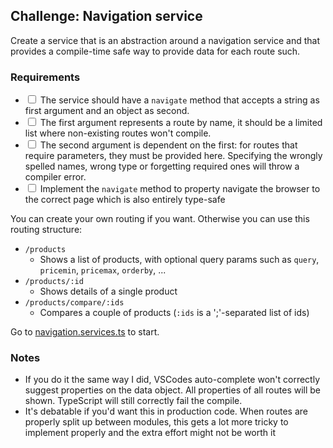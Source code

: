 ## Challenge: Navigation service

Create a service that is an abstraction around a navigation service and that provides a compile-time safe way to provide data for each route such.

### Requirements

* <input type="checkbox"> The service should have a `navigate` method that accepts a string as first argument and an object as second.
* <input type="checkbox"> The first argument represents a route by name, it should be a limited list where non-existing routes won't compile.
* <input type="checkbox"> The second argument is dependent on the first: for routes that require parameters, they must be provided here. Specifying the wrongly spelled names, wrong type or forgetting required ones will throw a compiler error.
* <input type="checkbox"> Implement the `navigate` method to property navigate the browser to the correct page which is also entirely type-safe

You can create your own routing if you want.
Otherwise you can use this routing structure:

* `/products`
  * Shows a list of products, with optional query params such as `query`, `pricemin`, `pricemax`, `orderby`, ...
* `/products/:id`
  * Shows details of a single product
* `/products/compare/:ids`
  * Compares a couple of products (`:ids` is a ';'-separated list of ids)

Go to [navigation.services.ts](navigation.services.ts) to start.

### Notes

* If you do it the same way I did, VSCodes auto-complete won't correctly suggest properties on the data object. All properties of all routes will be shown. TypeScript will still correctly fail the compile.
* It's debatable if you'd want this in production code. When routes are properly split up between modules, this gets a lot more tricky to implement properly and the extra effort might not be worth it
